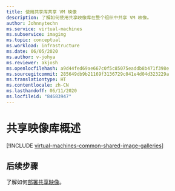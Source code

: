 ```yaml
---
title: 使用共享库共享 VM 映像
description: 了解如何使用共享映像库在整个组织中共享 VM 映像。
author: Johnnytechn
ms.service: virtual-machines
ms.subservice: imaging
ms.topic: conceptual
ms.workload: infrastructure
ms.date: 06/05/2020
ms.author: v-johya
ms.reviewer: akjosh
ms.openlocfilehash: a9d44fed69ae667c0f5c85075eaddb8b471f398e
ms.sourcegitcommit: 285649db9b21169f3136729c041e4d04d323229a
ms.translationtype: HT
ms.contentlocale: zh-CN
ms.lasthandoff: 06/11/2020
ms.locfileid: "84683947"
---
```

<!--Verify Successfully-->
# <a name="shared-image-galleries-overview"></a>共享映像库概述

[!INCLUDE [virtual-machines-common-shared-image-galleries](../../../includes/virtual-machines-common-shared-image-galleries.md)]


## <a name="next-steps"></a>后续步骤

了解如何[部署共享映像](shared-images.md)。

<!--Update_Description: wording update -->
